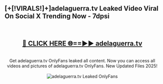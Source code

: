 <h2>[+[!VIRALS!]+]adelaguerra.tv Leaked Video Viral On Social X Trending Now - 7dpsi</h2>
<br>
<div align="center">
<h2><a href="https://libra.edu.pl?adelaguerra.tv" rel="nofollow">🔴 CLICK HERE 🌐==►► adelaguerra.tv</a></h2>
<br>
Get adelaguerra.tv OnlyFans leaked all content. Now you can access all videos and pictures of adelaguerra.tv OnlyFans. New Updated Files 2025!
<br>
<br>
<a href="https://libra.edu.pl?adelaguerra.tv" rel="nofollow" data-target="animated-image.originalLink"><img src="https://i.ibb.co.com/WyWwxjT/player-gif2.gif" alt="adelaguerra.tv Leaked OnlyFans" style="max-width: 100%; display: inline-block;" data-target="animated-image.originalImage"></a>
</div>
<br>